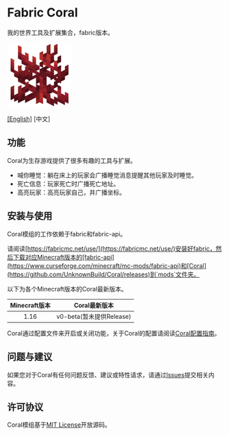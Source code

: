 # Fabric Coral

我的世界工具及扩展集合，fabric版本。

![coral](src/main/resources/assets/coral/icon.png)

[[English]](README.md) \[中文\]

## 功能

Coral为生存游戏提供了很多有趣的工具与扩展。

* 喊你睡觉：躺在床上的玩家会广播睡觉消息提醒其他玩家及时睡觉。
* 死亡信息：玩家死亡时广播死亡地址。
* 高亮玩家：高亮玩家自己，并广播坐标。

## 安装与使用

Coral模组的工作依赖于fabric和fabric-api。

请阅读[https://fabricmc.net/use/](https://fabricmc.net/use/)安装好fabric，然后下载对应Minecraft版本的[fabric-api](https://www.curseforge.com/minecraft/mc-mods/fabric-api)和[Coral](https://github.com/UnknownBuild/Coral/releases)到`mods`文件夹。

以下为各个Minecraft版本的Coral最新版本。

| Minecraft版本 |      Coral最新版本       |
| :-----------: | :----------------------: |
|     1.16      | v0-beta(暂未提供Release) |

Coral通过配置文件来开启或关闭功能，关于Coral的配置请阅读[Coral配置指南](docs/config_zh.md)。

## 问题与建议

如果您对于Coral有任何问题反馈、建议或特性请求，请通过[Issues](https://github.com/UnknownBuild/Coral/issues)提交相关内容。

## 许可协议

Coral模组基于[MIT License](https://github.com/UnknownBuild/Coral/blob/master/LICENSE)开放源码。